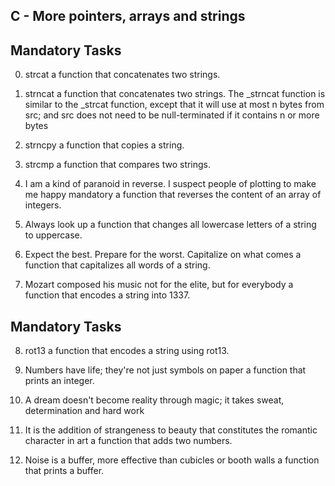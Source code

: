 ## C - More pointers, arrays and strings

## Mandatory Tasks

0. strcat
	a function that concatenates two strings.

1. strncat
	a function that concatenates two strings.
	The _strncat function is similar to the _strcat function, except that
	it will use at most n bytes from src; and
	src does not need to be null-terminated if it contains n or more bytes

2. strncpy
	a function that copies a string.

3. strcmp
	a function that compares two strings.

4. I am a kind of paranoid in reverse. I suspect people of plotting to make me happy
mandatory
	a function that reverses the content of an array of integers.

5. Always look up
	a function that changes all lowercase letters of a string to uppercase.

6. Expect the best. Prepare for the worst. Capitalize on what comes
	a function that capitalizes all words of a string.

7. Mozart composed his music not for the elite, but for everybody
	a function that encodes a string into 1337.

## Mandatory Tasks

8. rot13
	a function that encodes a string using rot13.

9. Numbers have life; they're not just symbols on paper
	a function that prints an integer.

10. A dream doesn't become reality through magic; it takes sweat, determination and hard work

11. It is the addition of strangeness to beauty that constitutes the romantic character in art
	a function that adds two numbers.

12. Noise is a buffer, more effective than cubicles or booth walls
	 a function that prints a buffer.

